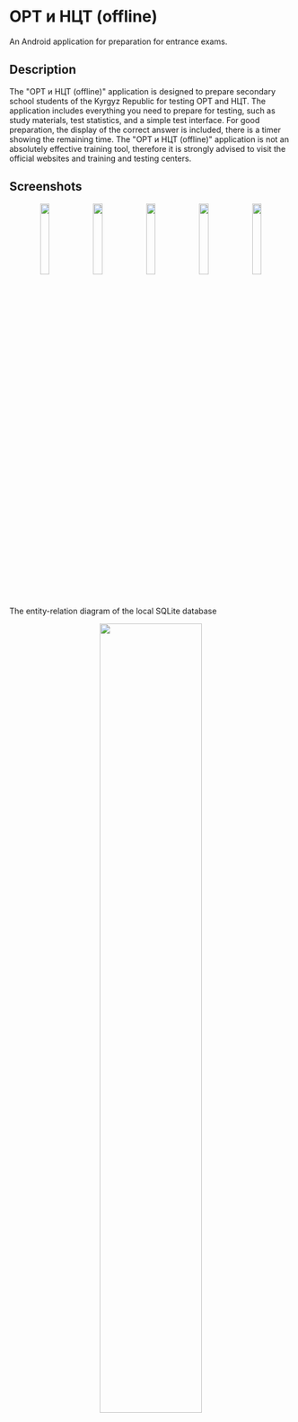 # ОРТ и НЦТ (offline)

An Android application for preparation for entrance exams.

## Description

The "ОРТ и НЦТ (offline)" application is designed to prepare secondary school students of the Kyrgyz Republic for testing ОРТ and НЦТ. The application includes everything you need to prepare for testing, such as study materials, test statistics, and a simple test interface. For good preparation, the display of the correct answer is included, there is a timer showing the remaining time. The "ОРТ и НЦТ (offline)" application is not an absolutely effective training tool, therefore it is strongly advised to visit the official websites and training and testing centers.

## Screenshots

<p align="center">
<img src="https://user-images.githubusercontent.com/70685477/169546209-974550c7-5f27-4286-845d-fb71095613bd.png" width=18% height=18%>
<img src="https://user-images.githubusercontent.com/70685477/169546261-29a12304-37dc-4966-a7a6-38341a04d161.png" width=18% height=18%>
<img src="https://user-images.githubusercontent.com/70685477/169546284-562db9f2-21c1-4798-9b3d-942e3fad4b81.png" width=18% height=18%>
<img src="https://user-images.githubusercontent.com/70685477/169546295-6b847dfb-785b-448b-9012-3975f3899417.png" width=18% height=18%>
<img src="https://user-images.githubusercontent.com/70685477/169546308-16a4d191-1d1f-4749-98cf-1b82f5dc2391.png" width=18% height=18%>
</p>
  
The entity-relation diagram of the local SQLite database
<p align="center">
<img src="https://user-images.githubusercontent.com/70685477/170265064-6bc99394-e911-45e9-93e8-2d3af0754ea9.png" width=60% height=60%>
</p>
